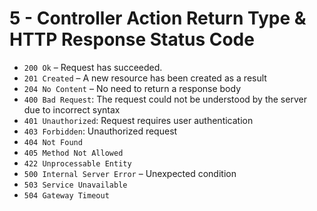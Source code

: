 
# 5 - Controller Action Return Type & HTTP Response Status Code


+ ```200 Ok``` – Request has succeeded.
+ ```201 Created``` – A new resource has been created as a result
+ ```204 No Content``` – No need to return a response body
+ ```400 Bad Request```: The request could not be understood by the server due to incorrect syntax
+ ```401 Unauthorized```: Request requires user authentication
+ ```403 Forbidden```: Unauthorized request
+ ```404 Not Found```
+ ```405 Method Not Allowed```
+ ```422 Unprocessable Entity```
+ ```500 Internal Server Error``` – Unexpected condition
+ ```503 Service Unavailable```
+ ```504 Gateway Timeout```

